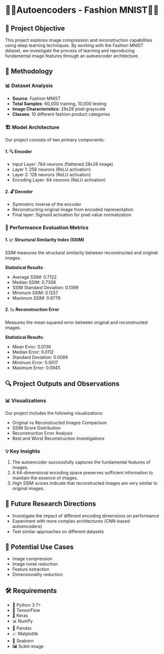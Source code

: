 # 🧥👜Autoencoders - Fashion MNIST🥾👖

## 🎯 Project Objective
This project explores image compression and reconstruction capabilities using deep learning techniques. By working with the Fashion MNIST dataset, we investigate the process of learning and reproducing fundamental image features through an autoencoder architecture.

## 🧠 Methodology

### 📊 Dataset Analysis
- **Source**: Fashion MNIST
- **Total Samples**: 60,000 training, 10,000 testing
- **Image Characteristics**: 28x28 pixel grayscale
- **Classes**: 10 different fashion product categories

### 🏗️ Model Architecture
Our project consists of two primary components:

#### 1. 🔍 Encoder
- Input Layer: 784 neurons (flattened 28x28 image)
- Layer 1: 256 neurons (ReLU activation)
- Layer 2: 128 neurons (ReLU activation)
- Encoding Layer: 64 neurons (ReLU activation)

#### 2. 🔓 Decoder
- Symmetric inverse of the encoder
- Reconstructing original image from encoded representation
- Final layer: Sigmoid activation for pixel value normalization

### 📏 Performance Evaluation Metrics

#### 1. 📈 Structural Similarity Index (SSIM)
SSIM measures the structural similarity between reconstructed and original images.

**Statistical Results**:
- Average SSIM: 0.7122
- Median SSIM: 0.7308
- SSIM Standard Deviation: 0.1399
- Minimum SSIM: 0.1257
- Maximum SSIM: 0.9779

#### 2. 📉 Reconstruction Error
Measures the mean squared error between original and reconstructed images.

**Statistical Results**:
- Mean Error: 0.0136
- Median Error: 0.0112
- Standard Deviation: 0.0089
- Minimum Error: 0.0017
- Maximum Error: 0.0945

## 🔍 Project Outputs and Observations

### 📊 Visualizations
Our project includes the following visualizations:
- Original vs Reconstructed Images Comparison
- SSIM Score Distribution
- Reconstruction Error Analysis
- Best and Worst Reconstruction Investigations

### 💡 Key Insights
1. The autoencoder successfully captures the fundamental features of images.
2. A 64-dimensional encoding space preserves sufficient information to maintain the essence of images.
3. High SSIM scores indicate that reconstructed images are very similar to original images.

## 🚀 Future Research Directions
- Investigate the impact of different encoding dimensions on performance
- Experiment with more complex architectures (CNN-based autoencoders)
- Test similar approaches on different datasets

## 🎨 Potential Use Cases
- Image compression
- Image noise reduction
- Feature extraction
- Dimensionality reduction

## 🛠️ Requirements
- 🐍 Python 3.7+
- 🧠 TensorFlow
- 🔢 Keras
- 📊 NumPy
- 🐼 Pandas
- 📈 Matplotlib
- 🌈 Seaborn
- 🖼️ Scikit-image
